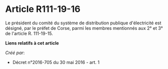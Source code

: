 # Article R111-19-16

Le président du comité du système de distribution publique d'électricité est désigné, par le préfet de Corse, parmi les
membres mentionnés aux 2° et 3° de l'article R. 111-19-15.

**Liens relatifs à cet article**

_Créé par_:

  - Décret n°2016-705 du 30 mai 2016 - art. 1
